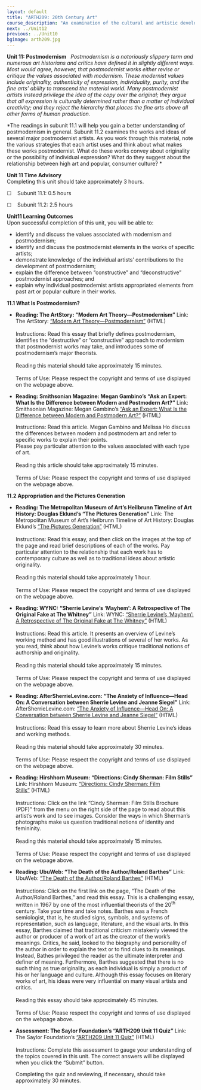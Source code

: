 ```yaml
---
layout: default
title: "ARTH209: 20th Century Art"
course_description: "An examination of the cultural and artistic developments of the twentieth century in Europe and the United States, surveying the artwork of Cubism, Fauvism, Futurism, Expressionism, Dadaism, Surrealism, Pop Art, and Op-Art, and Modern and Postmodern architecture."
next: ../Unit12
previous: ../Unit10
bgimage: arth209.jpg
---
```

**Unit 11: Postmodernism** <span id="11"></span> 
*Postmodernism is a notoriously slippery term and numerous art
historians and critics have defined it in slightly different ways. Most
would agree, however, that postmodernist works either revise or critique
the values associated with modernism. These modernist values include
originality, authenticity of expression, individuality, purity, and the
fine arts’ ability to transcend the material world. Many postmodernist
artists instead privilege the idea of the copy over the original; they
argue that all expression is culturally determined rather than a matter
of individual creativity; and they reject the hierarchy that places the
fine arts above all other forms of human production.*  
  

*The readings in subunit 11.1 will help you gain a better understanding
of postmodernism in general. Subunit 11.2 examines the works and ideas
of several major postmodernist artists. As you work through this
material, note the various strategies that each artist uses and think
about what makes these works postmodernist. What do these works convey
about originality or the possibility of individual expression? What do
they suggest about the relationship between high art and popular,
consumer culture? *

**Unit 11 Time Advisory**  
Completing this unit should take approximately 3 hours.  
  
 ☐    Subunit 11.1: 0.5 hours  
  
 ☐    Subunit 11.2: 2.5 hours

**Unit11 Learning Outcomes**  
Upon successful completion of this unit, you will be able to:
-   identify and discuss the values associated with modernism and
    postmodernism;
-   identify and discuss the postmodernist elements in the works of
    specific artists;
-   demonstrate knowledge of the individual artists’ contributions to
    the development of postmodernism;
-   explain the difference between “constructive” and “deconstructive”
    postmodernist approaches; and
-   explain why individual postmodernist artists appropriated elements
    from past art or popular culture in their works.

**11.1 What Is Postmodernism?** <span id="11.1"></span> 
-   **Reading: The ArtStory: “Modern Art Theory—Postmodernism”**
    Link: The ArtStory: [“Modern Art
    Theory—Postmodernism”](http://www.theartstory.org/section_theory_postmodernism.htm) (HTML)  
        
     Instructions: Read this essay that briefly defines postmodernism,
    identifies the “destructive” or “constructive” approach to modernism
    that postmodernist works may take, and introduces some of
    postmodernism’s major theorists.  
        
     Reading this material should take approximately 15 minutes.  
        
     Terms of Use: Please respect the copyright and terms of use
    displayed on the webpage above.

-   **Reading: Smithsonian Magazine: Megan Gambino’s “Ask an Expert:
    What Is the Difference between Modern and Postmodern Art?”**
    Link: Smithsonian Magazine: Megan Gambino’s [“Ask an Expert: What Is
    the Difference between Modern and Postmodern
    Art?”](http://www.smithsonianmag.com/arts-culture/Ask-an-Expert-What-is-the-difference-between-modern-and-postmodern-art.html) (HTML)  
      
     Instructions: Read this article. Megan Gambino and Melissa Ho
    discuss the differences between modern and postmodern art and refer
    to specific works to explain their points.  
     Please pay particular attention to the values associated with each
    type of art.  
        
     Reading this article should take approximately 15 minutes.  
        
     Terms of Use: Please respect the copyright and terms of use
    displayed on the webpage above.

**11.2 Appropriation and the Pictures Generation** <span
id="11.2"></span> 
-   **Reading: The Metropolitan Museum of Art’s Heilbrunn Timeline of
    Art History: Douglas Eklund’s “The Pictures Generation”**
    Link: The Metropolitan Museum of Art’s Heilbrunn Timeline of Art
    History: Douglas Eklund’s [“The Pictures
    Generation”](http://www.metmuseum.org/toah/hd/pcgn/hd_pcgn.htm) (HTML)  
        
     Instructions: Read this essay, and then click on the images at the
    top of the page and read brief descriptions of each of the works.
    Pay particular attention to the relationship that each work has to
    contemporary culture as well as to traditional ideas about artistic
    originality.  
        
     Reading this material should take approximately 1 hour.  
        
     Terms of Use: Please respect the copyright and terms of use
    displayed on the webpage above.

-   **Reading: WYNC: “Sherrie Levine’s ‘Mayhem’: A Retrospective of The
    Original Fake at The Whitney”**
    Link: WYNC: [“Sherrie Levine’s ‘Mayhem’: A Retrospective of The
    Original Fake at The
    Whitney”](http://www.wnyc.org/articles/features/2011/nov/10/sherrie-levines-mayhem-retrospective-original-fake-whitney/) (HTML)  
        
     Instructions: Read this article. It presents an overview of
    Levine’s working method and has good illustrations of several of her
    works. As you read, think about how Levine’s works critique
    traditional notions of authorship and originality.  
        
     Reading this material should take approximately 15 minutes.  
        
     Terms of Use: Please respect the copyright and terms of use
    displayed on the webpage above.

-   **Reading: AfterSherrieLevine.com: “The Anxiety of Influence—Head
    On: A Conversation between Sherrie Levine and Jeanne Siegel”**
    Link: AfterSherrieLevine.com: [“The Anxiety of Influence—Head On: A
    Conversation between Sherrie Levine and Jeanne
    Siegel”](http://www.aftersherrielevine.com/anxiety.html) (HTML)  
        
     Instructions: Read this essay to learn more about Sherrie Levine’s
    ideas and working methods.  
        
     Reading this material should take approximately 30 minutes.  
        
     Terms of Use: Please respect the copyright and terms of use
    displayed on the webpage above.

-   **Reading: Hirshhorn Museum: “Directions: Cindy Sherman: Film
    Stills”**
    Link: Hirshhorn Museum: [“Directions: Cindy Sherman: Film
    Stills”](http://www.hirshhorn.si.edu/collection/directions/#detail=/bio/directions-cindy-sherman-film-stills/&collection=directions) (HTML)  
        
     Instructions: Click on the link “Cindy Sherman: Film Stills
    Brochure (PDF)” from the menu on the right side of the page to read
    about this artist’s work and to see images. Consider the ways in
    which Sherman’s photographs make us question traditional notions of
    identity and femininity.  
        
     Reading this material should take approximately 15 minutes.  
        
     Terms of Use: Please respect the copyright and terms of use
    displayed on the webpage above.

-   **Reading: UbuWeb: “The Death of the Author/Roland Barthes”**
    Link: UbuWeb: [“The Death of the Author/Roland
    Barthes”](http://www.ubu.com/aspen/aspen5and6/threeEssays.html#barthes) (HTML)  
        
     Instructions: Click on the first link on the page, “The Death of
    the Author/Roland Barthes,” and read this essay. This is a
    challenging essay, written in 1967 by one of the most influential
    theorists of the 20<sup>th</sup> century. Take your time and take
    notes. Barthes was a French semiologist, that is, he studied signs,
    symbols, and systems of representation, such as language,
    literature, and the visual arts. In this essay, Barthes claimed that
    traditional criticism mistakenly viewed the author or producer of a
    work of art as the creator of the work’s meanings. Critics, he said,
    looked to the biography and personality of the author in order to
    explain the text or to find clues to its meanings. Instead, Bathes
    privileged the reader as the ultimate interpreter and definer of
    meaning. Furthermore, Barthes suggested that there is no such thing
    as true originality, as each individual is simply a product of his
    or her language and culture. Although this essay focuses on literary
    works of art, his ideas were very influential on many visual artists
    and critics.  
        
     Reading this essay should take approximately 45 minutes.  
        
     Terms of Use: Please respect the copyright and terms of use
    displayed on the webpage above.

-   **Assessment: The Saylor Foundation’s “ARTH209 Unit 11 Quiz”**
    Link: The Saylor Foundation’s [“ARTH209 Unit 11
    Quiz”](http://school.saylor.org/mod/quiz/view.php?id=1388) (HTML)  
        
     Instructions: Complete this assessment to gauge your understanding
    of the topics covered in this unit. The correct answers will be
    displayed when you click the “Submit” button.  
      
     Completing the quiz and reviewing, if necessary, should take
    approximately 30 minutes.


